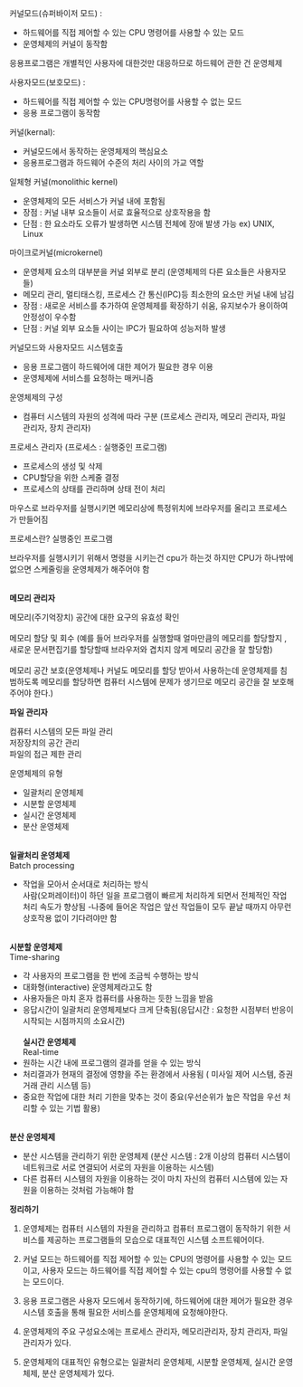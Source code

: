 커널모드(슈퍼바이저 모드) :

- 하드웨어를 직접 제어할 수 있는 CPU 명령어를 사용할 수 있는 모드
- 운영체제의 커널이 동작함

응용프로그램은 개별적인 사용자에 대한것만 대응하므로 하드웨어 관한 건 운영체제

사용자모드(보호모드) :

- 하드웨어를 직접 제어할 수 있는 CPU명령어를 사용할 수 없는 모드
- 응용 프로그램이 동작함

커널(kernal):

- 커널모드에서 동작하는 운영체제의 핵심요소
- 응용프로그램과 하드웨어 수준의 처리 사이의 가교 역할

일체형 커널(monolithic kernel)

- 운영체제의 모든 서비스가 커널 내에 포함됨
- 장점 : 커널 내부 요소들이 서로 효율적으로 상호작용을 함
- 단점 : 한 요소라도 오류가 발생하면 시스템 전체에 장애 발생 가능
  ex) UNIX, Linux

마이크로커널(microkernel)

- 운영체제 요소의 대부분을 커널 외부로 분리 (운영체제의 다른 요소들은 사용자모들)
- 메모리 관리, 멀티태스킹, 프로세스 간 통신(IPC)등 최소한의 요소만 커널 내에 남김
- 장점 : 새로운 서비스를 추가하여 운영체제를 확장하기 쉬움,
  유지보수가 용이하여 안정성이 우수함
- 단점 : 커널 외부 요소들 사이는 IPC가 필요하여 성능저하 발생

커널모드와 사용자모드
시스템호출

- 응용 프로그램이 하드웨어에 대한 제어가 필요한 경우 이용
- 운영체제에 서비스를 요청하는 매커니즘

운영체제의 구성

- 컴퓨터 시스템의 자원의 성격에 따라 구분
  (프로세스 관리자, 메모리 관리자, 파일 관리자, 장치 관리자)

프로세스 관리자 (프로세스 : 실행중인 프로그램)

- 프로세스의 생성 및 삭제
- CPU할당을 위한 스케줄 결정
- 프로세스의 상태를 관리하며 상태 전이 처리

마우스로 브라우저를 실행시키면 메모리상에 특정위치에 브라우저를 올리고  프로세스가 만들어짐

프로세스란? 실행중인 프로그램

브라우저를 실행시키기 위해서 명령을 시키는건 cpu가 하는것 하지만 CPU가 하나밖에 없으면 스케줄링을 운영체제가 해주어야 함</br></br>

<strong>메모리 관리자</strong></br>

메모리(주기억장치) 공간에 대한 요구의 유효성 확인</br></br>
메모리 할당 및 회수 (예를 들어 브라우저를 실행할때 얼마만큼의 메모리를 할당할지 , 새로운 문서편집기를 할당할때 브라우저와 겹치지 않게 메모리 공간을 잘 할당함)</br></br>
메모리 공간 보호(운영체제나 커널도 메모리를 할당 받아서 사용하는데 운영체제를 침범하도록 메모리를 할당하면 컴퓨터 시스템에 문제가 생기므로 메모리 공간을 잘 보호해주어야 한다.)

<strong>파일 관리자</strong></br>

컴퓨터 시스템의 모든 파일 관리</br>
저장장치의 공간 관리</br>
파일의 접근 제한 관리</br>

운영체제의 유형

- 일괄처리 운영체제
- 시분할 운영체제
- 실시간 운영체제
- 분산 운영체제
</br></br>

<strong>일괄처리 운영체제</strong></br>
Batch processing</br>
- 작업을 모아서 순서대로 처리하는 방식</br>
사람(오퍼레이터)이 하던 일을 프로그램이 빠르게 처리하게 되면서 전체적인 작업 처리 속도가 향상됨
-나중에 들어온 작업은 앞선 작업들이 모두 끝날 때까지 아무런 상호작용 없이 기다려야만 함
</br></br>

<strong>시분할 운영체제</strong></br>
Time-sharing</br>
- 각 사용자의 프로그램을 한 번에 조금씩 수행하는 방식 
- 대화형(interactive) 운영체제라고도 함
- 사용자들은 마치 혼자 컴퓨터를 사용하는 듯한 느낌을 받음
- 응답시간이 일괄처리 운영체제보다 크게 단축됨(응답시간 : 요청한 시점부터 반응이 시작되는 시점까지의 소요시간)
</br></br>
<strong>실시간 운영체제</strong></br>
Real-time</br>
- 원하는 시간 내에 프로그램의 결과를 얻을 수 있는 방식
- 처리결과가 현재의 결정에 영향을 주는 환경에서 사용됨 ( 미사일 제어 시스템, 증권거래 관리 시스템 등)
- 중요한 작업에 대한 처리 기한을 맞추는 것이 중요(우선순위가 높은 작업을 우선 처리할 수 있는 기법 활용)</br></br>

<strong>분산 운영체제</strong></br>
- 분산 시스템을 관리하기 위한 운영체제
(분산 시스템 : 2개 이상의 컴퓨터 시스템이 네트워크로 서로 연결되어 서로의 자원을 이용하는 시스템)
- 다른 컴퓨터 시스템의 자원을 이용하는 것이 마치 자신의 컴퓨터 시스템에 있는 자원을 이용하는 것처럼 가능해야 함


<strong>정리하기</strong></br>

1. 운영체제는 컴퓨터 시스템의 자원을 관리하고 컴퓨터 프로그램이 동작하기 위한 서비스를 제공하는 프로그램들의 모습으로 대표적인 시스템 소프트웨어이다.

2. 커널 모드는 하드웨어를 직접 제어할 수 있는 CPU의 명령어를 사용할 수 있는 모드이고, 사용자 모드는 하드웨어를 직접 제어할 수 있는 cpu의 명령어를 사용할 수 없는 모드이다.

3. 응용 프로그램은 사용자 모드에서 동작하기에, 하드웨어에 대한 제어가 필요한 경우 시스템 호출을 통해 필요한 서비스를 운영체제에 요청해야한다.

4. 운영체제의 주요 구성요소에는 프로세스 관리자, 메모리관리자, 장치 관리자, 파일 관리자가 있다.

5. 운영체제의 대표적인 유형으로는 일괄처리 운영체제, 시분할 운영체제, 실시간 운영체제, 분산 운영체제가 있다.